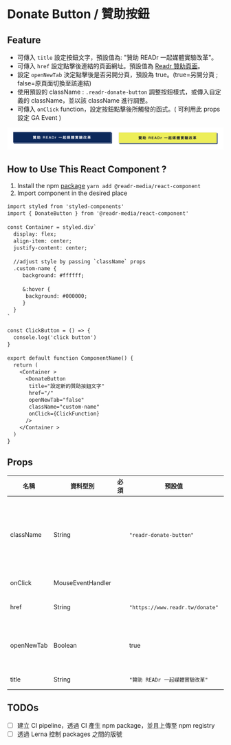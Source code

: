 # Donate Button / 贊助按鈕

## Feature

- 可傳入 `title` 設定按鈕文字，預設值為: "贊助 READr 一起媒體實驗改革"。
- 可傳入 `href` 設定點擊後連結的頁面網址。預設值為 [Readr 贊助頁面](https://www.readr.tw/donate)。
- 設定 `openNewTab` 決定點擊後是否另開分頁，預設為 true。(true=另開分頁 ; false=原頁面切換至該連結)
- 使用預設的 className : `.readr-donate-button` 調整按鈕樣式，或傳入自定義的 className，並以該 className 進行調整。
- 可傳入 `onClick` function，設定按鈕點擊後所觸發的函式。( 可利用此 props 設定 GA Event )

![Donate Button](./imgs/donate-button.svg)

## How to Use This React Component ?

1. Install the npm [package](https://www.npmjs.com/package/@readr-media/react-component)
   `yarn add @readr-media/react-component`
2. Import component in the desired place

```
import styled from 'styled-components'
import { DonateButton } from '@readr-media/react-component'

const Container = styled.div`
  display: flex;
  align-item: center;
  justify-content: center;

  //adjust style by passing `className` props
  .custom-name {
     background: #ffffff;

     &:hover {
      background: #000000;
     }
  }
`

const ClickButton = () => {
  console.log('click button')
}

export default function ComponentName() {
  return (
    <Container >
      <DonateButton
       title="設定新的贊助按鈕文字"
       href="/"
       openNewTab="false"
       className="custom-name"
       onClick={ClickFunction}
      />
    </Container >
  )
}
```

## Props

| 名稱       | 資料型別          | 必須 | 預設值                        | 說明                                                                                   |
| ---------- | ----------------- | ---- | ----------------------------- | -------------------------------------------------------------------------------------- |
| className  | String            |      | `"readr-donate-button"`         | 自訂 className。如無傳入自訂 className，仍可透過 `.readr-donate-button` 更改按鈕樣式。 |
| onClick    | MouseEventHandler |      |                               | 點擊按鈕後觸發之函式。                                                                 |
| href       | String            |      | `"https://www.readr.tw/donate"` | 設定按鈕點擊後連結頁面網址。                                                           |
| openNewTab | Boolean           |      | true                          | 設定點擊後是否另開分頁。true='target: "\_blank"', false='target: "\_self"',            |
| title      | String            |      |   `"贊助 READr 一起媒體實驗改革"` | 設定按鈕文字。                                                                         |

## TODOs

- [ ] 建立 CI pipeline，透過 CI 產生 npm package，並且上傳至 npm registry
- [ ] 透過 Lerna 控制 packages 之間的版號
